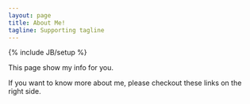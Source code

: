 ```yaml
---
layout: page
title: About Me!
tagline: Supporting tagline
---
```

{% include JB/setup %}

This page show my info for you.


If you want to know more about me, please checkout these links on the right side.
